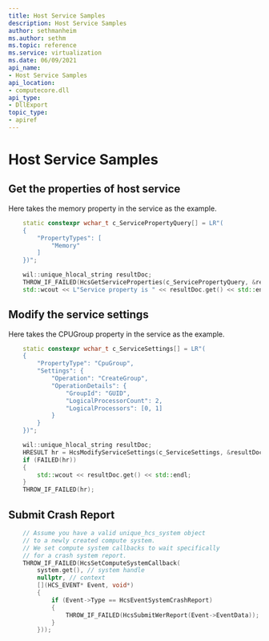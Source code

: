 ```yaml
---
title: Host Service Samples
description: Host Service Samples
author: sethmanheim
ms.author: sethm
ms.topic: reference
ms.service: virtualization
ms.date: 06/09/2021
api_name:
- Host Service Samples
api_location:
- computecore.dll
api_type:
- DllExport
topic_type: 
- apiref
---
```

# Host Service Samples

<a name = "GetServiceProperties"></a>
## Get the properties of host service

Here takes the memory property in the service as the example.

```cpp
    static constexpr wchar_t c_ServicePropertyQuery[] = LR"(
    {
        "PropertyTypes": [
            "Memory"
        ]
    })";

    wil::unique_hlocal_string resultDoc;
    THROW_IF_FAILED(HcsGetServiceProperties(c_ServicePropertyQuery, &resultDoc));
    std::wcout << L"Service property is " << resultDoc.get() << std::endl;
```

<a name = "ModifyServiceSettings"></a>
## Modify the service settings

Here takes the CPUGroup property in the service as the example.

```cpp
    static constexpr wchar_t c_ServiceSettings[] = LR"(
    {
        "PropertyType": "CpuGroup",
        "Settings": {
            "Operation": "CreateGroup",
            "OperationDetails": {
                "GroupId": "GUID",
                "LogicalProcessorCount": 2,
                "LogicalProcessors": [0, 1]
            }
        }
    })";

    wil::unique_hlocal_string resultDoc;
    HRESULT hr = HcsModifyServiceSettings(c_ServiceSettings, &resultDoc);
    if (FAILED(hr))
    {
        std::wcout << resultDoc.get() << std::endl;
    }
    THROW_IF_FAILED(hr);
```

<a name = "SubmitReport"></a>
## Submit Crash Report

```cpp
    // Assume you have a valid unique_hcs_system object
    // to a newly created compute system.
    // We set compute system callbacks to wait specifically
    // for a crash system report.
    THROW_IF_FAILED(HcsSetComputeSystemCallback(
        system.get(), // system handle
        nullptr, // context
        [](HCS_EVENT* Event, void*)
        {
            if (Event->Type == HcsEventSystemCrashReport)
            {
                THROW_IF_FAILED(HcsSubmitWerReport(Event->EventData));
            }
        }));
```

